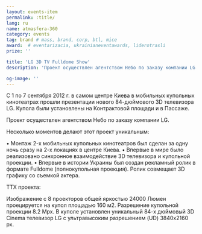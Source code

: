 ```yaml
---
layout: events-item
permalink: :title/
lang: ru
name: atmasfera-360
category: events
tag: brand # mass, brand, corp, btl, mice
award:  # eventarizacia, ukrainianeventawards, liderotrasli
prize: ''

title: 'LG 3D TV Fulldome Show'
description: 'Проект осуществлен агентством Небо по заказу компании LG'

og-image: ''
---
```


С 1 по 7 сентября 2012 г. в самом центре Киева в мобильных купольных кинотеатрах прошли презентации нового 84-дюймового 3D телевизора LG. Купола были установлены на Контрактовой площади и в Пассаже.

Проект осуществлен агентством Небо по заказу компании LG.

Несколько моментов делают этот проект уникальным:

• Монтаж 2-х мобильных купольных кинотеатров был сделан за одну ночь сразу на 2-х локациях в центре Киева.
• Впервые в мире было реализовано синхронное взаимодействие 3D телевизора и купольной проекции.
• Впервые в истории Украины был создан рекламный ролик в формате Fulldome (полнокупольная проекция). Ролик совмещает 3D графику со съемкой актера.

ТТХ проекта:

Изображение с 8 проекторов общей яркостью 24000 Люмен проецируется на купол площадью 160 м2.
Разрешение купольной проекции 8.2 Mpx.
В куполе установлен уникальный 84-х дюймовый 3D Cinema телевизор LG с ультравысоким разрешением (UD) 3840x2160 px.
